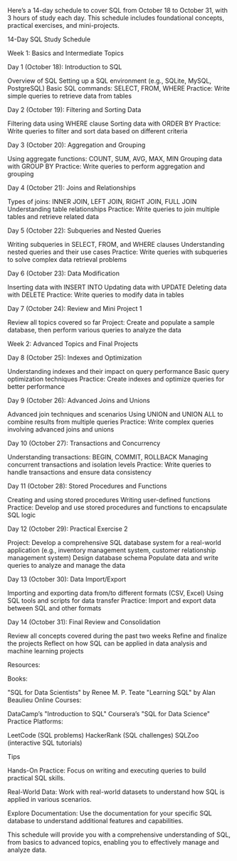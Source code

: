 Here’s a 14-day schedule to cover SQL from October 18 to October 31, with 3 hours of study each day. This schedule includes foundational concepts, practical exercises, and mini-projects.

14-Day SQL Study Schedule

Week 1: Basics and Intermediate Topics

Day 1 (October 18): Introduction to SQL

Overview of SQL
Setting up a SQL environment (e.g., SQLite, MySQL, PostgreSQL)
Basic SQL commands: SELECT, FROM, WHERE
Practice: Write simple queries to retrieve data from tables

Day 2 (October 19): Filtering and Sorting Data

Filtering data using WHERE clause
Sorting data with ORDER BY
Practice: Write queries to filter and sort data based on different criteria

Day 3 (October 20): Aggregation and Grouping

Using aggregate functions: COUNT, SUM, AVG, MAX, MIN
Grouping data with GROUP BY
Practice: Write queries to perform aggregation and grouping

Day 4 (October 21): Joins and Relationships

Types of joins: INNER JOIN, LEFT JOIN, RIGHT JOIN, FULL JOIN
Understanding table relationships
Practice: Write queries to join multiple tables and retrieve related data

Day 5 (October 22): Subqueries and Nested Queries

Writing subqueries in SELECT, FROM, and WHERE clauses
Understanding nested queries and their use cases
Practice: Write queries with subqueries to solve complex data retrieval problems

Day 6 (October 23): Data Modification

Inserting data with INSERT INTO
Updating data with UPDATE
Deleting data with DELETE
Practice: Write queries to modify data in tables

Day 7 (October 24): Review and Mini Project 1

Review all topics covered so far
Project: Create and populate a sample database, then perform various queries to analyze the data

Week 2: Advanced Topics and Final Projects

Day 8 (October 25): Indexes and Optimization

Understanding indexes and their impact on query performance
Basic query optimization techniques
Practice: Create indexes and optimize queries for better performance

Day 9 (October 26): Advanced Joins and Unions

Advanced join techniques and scenarios
Using UNION and UNION ALL to combine results from multiple queries
Practice: Write complex queries involving advanced joins and unions

Day 10 (October 27): Transactions and Concurrency

Understanding transactions: BEGIN, COMMIT, ROLLBACK
Managing concurrent transactions and isolation levels
Practice: Write queries to handle transactions and ensure data consistency

Day 11 (October 28): Stored Procedures and Functions

Creating and using stored procedures
Writing user-defined functions
Practice: Develop and use stored procedures and functions to encapsulate SQL logic

Day 12 (October 29): Practical Exercise 2

Project: Develop a comprehensive SQL database system for a real-world application (e.g., inventory management system, customer relationship management system)
Design database schema
Populate data and write queries to analyze and manage the data

Day 13 (October 30): Data Import/Export

Importing and exporting data from/to different formats (CSV, Excel)
Using SQL tools and scripts for data transfer
Practice: Import and export data between SQL and other formats

Day 14 (October 31): Final Review and Consolidation

Review all concepts covered during the past two weeks
Refine and finalize the projects
Reflect on how SQL can be applied in data analysis and machine learning projects

Resources:

Books:

"SQL for Data Scientists" by Renee M. P. Teate
"Learning SQL" by Alan Beaulieu
Online Courses:

DataCamp’s "Introduction to SQL"
Coursera’s "SQL for Data Science"
Practice Platforms:

LeetCode (SQL problems)
HackerRank (SQL challenges)
SQLZoo (interactive SQL tutorials)

Tips

Hands-On Practice: Focus on writing and executing queries to build practical SQL skills.

Real-World Data: Work with real-world datasets to understand how SQL is applied in various scenarios.

Explore Documentation: Use the documentation for your specific SQL database to understand additional features and capabilities.

This schedule will provide you with a comprehensive understanding of SQL, from basics to advanced topics, enabling you to effectively manage and analyze data.